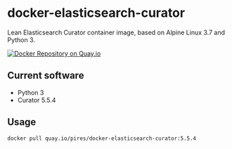 # docker-elasticsearch-curator
Lean Elasticsearch Curator container image, based on Alpine Linux 3.7 and Python 3.

[![Docker Repository on Quay.io](https://quay.io/repository/pires/docker-elasticsearch-curator/status "Docker Repository on Quay.io")](https://quay.io/repository/pires/docker-elasticsearch-curator)

## Current software

* Python 3
* Curator 5.5.4

## Usage

```
docker pull quay.io/pires/docker-elasticsearch-curator:5.5.4
```
